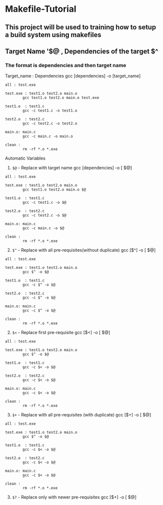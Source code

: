 # Makefile-Tutorial

## This project will be used to training how to setup a build system using makefiles
## Target Name '$@ , Dependencies of the target $^

### The format is dependencies and then target name
Target_name : Dependencies
gcc  [dependencies] -o [target_name]
```Make
all : test.exe

test.exe : test1.o test2.o main.o
		gcc test1.o test2.o main.o test.exe
			
test1.o  : test1.c
		gcc -c test1.c -o test1.o

test2.o  : test2.c
		gcc -c test2.c -o test2.o

main.o: main.c
		gcc -c main.c -o main.o

clean :
	 	rm -rf *.o *.exe
```

Automatic Variables
1. `$@` - Replace with target name
 gcc  [dependencies] -o [ $@]
```Make
all : test.exe

test.exe : test1.o test2.o main.o
		gcc test1.o test2.o main.o $@
			
test1.o  : test1.c
		gcc -c test1.c -o $@

test2.o  : test2.c
		gcc -c test2.c -o $@

main.o: main.c
		gcc -c main.c -o $@

clean :
		rm -rf *.o *.exe
```

2. `$^` - Replace with all pre-requisites(without duplicate)
 gcc  [$^] -o [ $@]
```Make
all : test.exe

test.exe : test1.o test2.o main.o
		gcc $^ -o $@
			
test1.o  : test1.c
		gcc -c $^ -o $@

test2.o  : test2.c
		gcc -c $^ -o $@

main.o: main.c
		gcc -c $^ -o $@

clean :
		rm -rf *.o *.exe
```

2. `$<` - Replace first pre-requisite
 gcc  [$<] -o [ $@]
```Make
all : test.exe

test.exe : test1.o test2.o main.o
		gcc $^ -o $@
			
test1.o  : test1.c
		gcc -c $< -o $@

test2.o  : test2.c
		gcc -c $< -o $@

main.o: main.c
		gcc -c $< -o $@

clean :
		rm -rf *.o *.exe
```

3. `$+` - Replace with all pre-requisites (with duplicate)
 gcc  [$+] -o [ $@]
```Make
all : test.exe

test.exe : test1.o test2.o main.o
		gcc $^ -o $@
			
test1.o  : test1.c
		gcc -c $< -o $@

test2.o  : test2.c
		gcc -c $< -o $@

main.o: main.c
		gcc -c $< -o $@

clean :
		rm -rf *.o *.exe
```

3. `$?` - Replace only with newer pre-requisites
 gcc  [$+] -o [ $@]